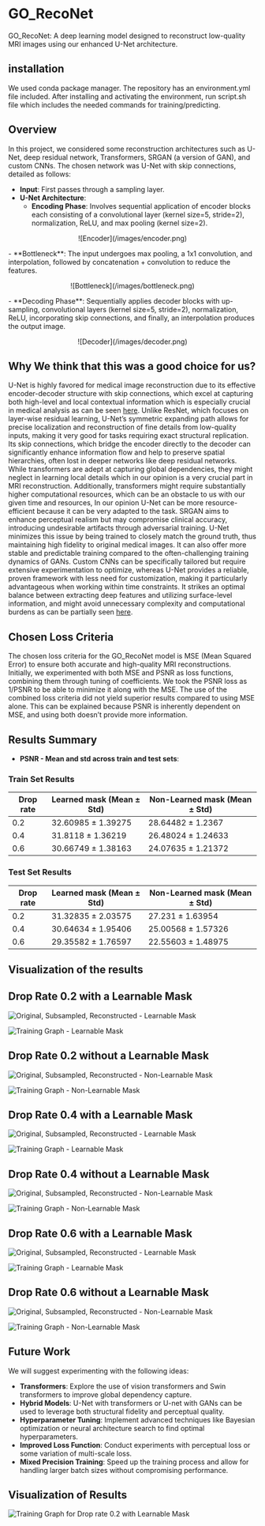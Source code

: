 # GO_RecoNet
GO_RecoNet: A deep learning model designed to reconstruct low-quality MRI images using our enhanced U-Net architecture.

## installation
We used conda package manager. The repository has an environment.yml file included.
After installing and activating the environment, run script.sh file which includes the needed commands for training/predicting.

## Overview

In this project, we considered some reconstruction architectures such as U-Net, deep residual network, Transformers, SRGAN (a version of GAN), and custom CNNs. The chosen network was U-Net with skip connections, detailed as follows:

- **Input**: First passes through a sampling layer.
- **U-Net Architecture**:  
  - **Encoding Phase**: Involves sequential application of encoder blocks each consisting of a convolutional layer (kernel size=5, stride=2), normalization, ReLU, and max pooling (kernel size=2).
<p align="center">
  ![Encoder](/images/encoder.png)
</p>
  - **Bottleneck**: The input undergoes max pooling, a 1x1 convolution, and interpolation, followed by concatenation + convolution to reduce the features.
<p align="center">
  ![Bottleneck](/images/bottleneck.png)
</p>
  - **Decoding Phase**: Sequentially applies decoder blocks with up-sampling, convolutional layers (kernel size=5, stride=2), normalization, ReLU, incorporating skip connections, and finally, an interpolation produces the output image.
<p align="center">
  ![Decoder](/images/decoder.png)
</p>

## Why We think that this was a good choice for us?

U-Net is highly favored for medical image reconstruction due to its effective encoder-decoder structure with skip connections, which excel at capturing both high-level and local contextual information which is especially crucial in medical analysis as can be seen [here](https://ar5iv.labs.arxiv.org/html/2211.14830).
Unlike ResNet, which focuses on layer-wise residual learning, U-Net’s symmetric expanding path allows for precise localization and reconstruction of fine details from low-quality inputs, making it very good for tasks requiring exact structural replication. Its skip connections, which bridge the encoder directly to the decoder can significantly enhance information flow and help to preserve spatial hierarchies, often lost in deeper networks like deep residual networks.
While transformers are adept at capturing global dependencies, they might neglect in learning local details which in our opinion is a very crucial part in MRI reconstruction.
Additionally, transformers might require substantially higher computational resources, which can be an obstacle to us with our given time and resources, In our opinion U-Net can be more resource-efficient because it can be very adapted to the task.
SRGAN aims to enhance perceptual realism but may compromise clinical accuracy, introducing undesirable artifacts through adversarial training. U-Net minimizes this issue by being trained to closely match the ground truth, thus maintaining high fidelity to original medical images. It can also offer more stable and predictable training compared to the often-challenging training dynamics of GANs.
Custom CNNs can be specifically tailored but require extensive experimentation to optimize, whereas U-Net provides a reliable, proven framework with less need for customization, making it particularly advantageous when working within time constraints. It strikes an optimal balance between extracting deep features and utilizing surface-level information, and might avoid unnecessary complexity and computational burdens as can be partially seen [here](https://www.sciencedirect.com/science/article/pii/S1877050923003976).


## Chosen Loss Criteria

The chosen loss criteria for the GO_RecoNet model is MSE (Mean Squared Error) to ensure both accurate and high-quality MRI reconstructions. Initially, we experimented with both MSE and PSNR as loss functions, combining them through tuning of coefficients. We took the PSNR loss as 1/PSNR to be able to minimize it along with the MSE. The use of the combined loss criteria did not yield superior results compared to using MSE alone. This can be explained because PSNR is inherently dependent on MSE, and using both doesn’t provide more information.

## Results Summary

- **PSNR - Mean and std across train and test sets**:
### Train Set Results

| Drop rate | Learned mask (Mean ± Std) | Non-Learned mask (Mean ± Std) |
|-----------|----------------------------|-------------------------------|
| 0.2       | 32.60985 ± 1.39275         | 28.64482 ± 1.2367             |
| 0.4       | 31.8118 ± 1.36219          | 26.48024 ± 1.24633            |
| 0.6       | 30.66749 ± 1.38163         | 24.07635 ± 1.21372            |

### Test Set Results

| Drop rate | Learned mask (Mean ± Std) | Non-Learned mask (Mean ± Std) |
|-----------|----------------------------|-------------------------------|
| 0.2       | 31.32835 ± 2.03575         | 27.231 ± 1.63954              |
| 0.4       | 30.64634 ± 1.95406         | 25.00568 ± 1.57326            |
| 0.6       | 29.35582 ± 1.76597         | 22.55603 ± 1.48975            |

## Visualization of the results

## Drop Rate 0.2 with a Learnable Mask

![Original, Subsampled, Reconstructed - Learnable Mask](/images/02_with.jpg)

![Training Graph - Learnable Mask](/images/02_with_graph.jpg.png)

## Drop Rate 0.2 without a Learnable Mask

![Original, Subsampled, Reconstructed - Non-Learnable Mask](/images/02_no.jpg)

![Training Graph - Non-Learnable Mask](/images/02_no_graph.png)

## Drop Rate 0.4 with a Learnable Mask

![Original, Subsampled, Reconstructed - Learnable Mask](/images/04_with.jpg)

![Training Graph - Learnable Mask](/images/04_with_graph.png)

## Drop Rate 0.4 without a Learnable Mask

![Original, Subsampled, Reconstructed - Non-Learnable Mask](/images/04_no.jpg)

![Training Graph - Non-Learnable Mask](/images/04_no_graph.png)

## Drop Rate 0.6 with a Learnable Mask

![Original, Subsampled, Reconstructed - Learnable Mask](/images/06_with.jpg)

![Training Graph - Learnable Mask](/images/06_with_graph.png)

## Drop Rate 0.6 without a Learnable Mask

![Original, Subsampled, Reconstructed - Non-Learnable Mask](/images/06_no.jpg)

![Training Graph - Non-Learnable Mask](/images/06_no_graph.png)

## Future Work

We will suggest experimenting with the following ideas:
- **Transformers**: Explore the use of vision transformers and Swin transformers to improve global dependency capture.
- **Hybrid Models**: U-Net with transformers or U-net with GANs can be used to leverage both structural fidelity and perceptual quality.
- **Hyperparameter Tuning**: Implement advanced techniques like Bayesian optimization or neural architecture search to find optimal hyperparameters.
- **Improved Loss Function**: Conduct experiments with perceptual loss or some variation of multi-scale loss.
- **Mixed Precision Training**: Speed up the training process and allow for handling larger batch sizes without compromising performance.

## Visualization of Results

![Training Graph for Drop rate 0.2 with Learnable Mask](/path/to/image1.png)
